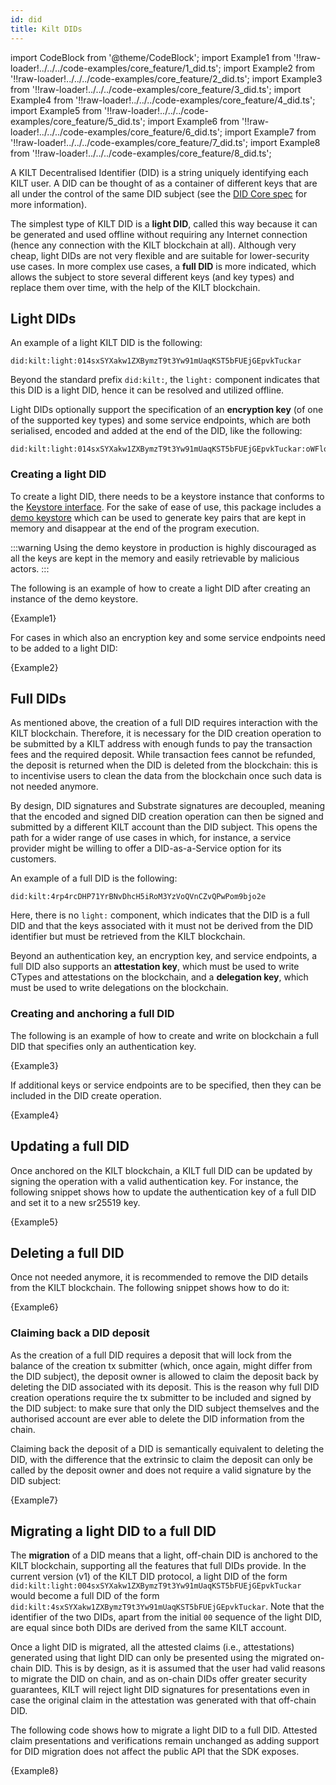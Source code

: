 ```yaml
---
id: did
title: Kilt DIDs
---
```

import CodeBlock from '@theme/CodeBlock';
import Example1 from '!!raw-loader!../../../code-examples/core_feature/1_did.ts';
import Example2 from '!!raw-loader!../../../code-examples/core_feature/2_did.ts';
import Example3 from '!!raw-loader!../../../code-examples/core_feature/3_did.ts';
import Example4 from '!!raw-loader!../../../code-examples/core_feature/4_did.ts';
import Example5 from '!!raw-loader!../../../code-examples/core_feature/5_did.ts';
import Example6 from '!!raw-loader!../../../code-examples/core_feature/6_did.ts';
import Example7 from '!!raw-loader!../../../code-examples/core_feature/7_did.ts';
import Example8 from '!!raw-loader!../../../code-examples/core_feature/8_did.ts';

A KILT Decentralised Identifier (DID) is a string uniquely identifying each KILT user. A DID can be thought of as a container of different keys that are all under the control of the same DID subject (see the [DID Core spec](https://www.w3.org/TR/did-core/) for more information).

The simplest type of KILT DID is a **light DID**, called this way because it can be generated and used offline without requiring any Internet connection (hence any connection with the KILT blockchain at all). Although very cheap, light DIDs are not very flexible and are suitable for lower-security use cases. In more complex use cases, a **full DID** is more indicated, which allows the subject to store several different keys (and key types) and replace them over time, with the help of the KILT blockchain.

## Light DIDs

An example of a light KILT DID is the following:

```
did:kilt:light:014sxSYXakw1ZXBymzT9t3Yw91mUaqKST5bFUEjGEpvkTuckar
```

Beyond the standard prefix `did:kilt:`, the `light:` component indicates that this DID is a light DID, hence it can be resolved and utilized offline.

Light DIDs optionally support the specification of an **encryption key** (of one of the supported key types) and some service endpoints, which are both serialised, encoded and added at the end of the DID, like the following:

```
did:kilt:light:014sxSYXakw1ZXBymzT9t3Yw91mUaqKST5bFUEjGEpvkTuckar:oWFlomlwdWJsaWNLZXlYILu7u7u7u7u7u7u7u7u7u7u7u7u7u7u7u7u7u7u7u7u7ZHR5cGVmeDI1NTE5
```

### Creating a light DID

To create a light DID, there needs to be a keystore instance that conforms to the [Keystore interface](https://github.com/KILTprotocol/sdk-js/blob/develop/packages/types/src/Keystore.ts). For the sake of ease of use, this package includes a [demo keystore](https://github.com/KILTprotocol/sdk-js/blob/develop/packages/did/src/DemoKeystore/DemoKeystore.ts) which can be used to generate key pairs that are kept in memory and disappear at the end of the program execution.

:::warning
Using the demo keystore in production is highly discouraged as all the keys are kept in the memory and easily retrievable by malicious actors.
:::

The following is an example of how to create a light DID after creating an instance of the demo keystore.

<CodeBlock className="language-ts">
  {Example1}
</CodeBlock>

For cases in which also an encryption key and some service endpoints need to be added to a light DID:

<CodeBlock className="language-ts">
  {Example2}
</CodeBlock>

## Full DIDs

As mentioned above, the creation of a full DID requires interaction with the KILT blockchain. Therefore, it is necessary for the DID creation operation to be submitted by a KILT address with enough funds to pay the transaction fees and the required deposit.
While transaction fees cannot be refunded, the deposit is returned when the DID is deleted from the blockchain: this is to incentivise users to clean the data from the blockchain once such data is not needed anymore.

By design, DID signatures and Substrate signatures are decoupled, meaning that the encoded and signed DID creation operation can then be signed and submitted by a different KILT account than the DID subject. This opens the path for a wider range of use cases in which, for instance, a service provider might be willing to offer a DID-as-a-Service option for its customers.

An example of a full DID is the following:

```
did:kilt:4rp4rcDHP71YrBNvDhcH5iRoM3YzVoQVnCZvQPwPom9bjo2e
```

Here, there is no `light:` component, which indicates that the DID is a full DID and that the keys associated with it must not be derived from the DID identifier but must be retrieved from the KILT blockchain.

Beyond an authentication key, an encryption key, and service endpoints, a full DID also supports an **attestation key**, which must be used to write CTypes and attestations on the blockchain, and a **delegation key**, which must be used to write delegations on the blockchain.

### Creating and anchoring a full DID

The following is an example of how to create and write on blockchain a full DID that specifies only an authentication key.

<CodeBlock className="language-ts">
  {Example3}
</CodeBlock>

If additional keys or service endpoints are to be specified, then they can be included in the DID create operation.

<CodeBlock className="language-ts">
  {Example4}
</CodeBlock>

## Updating a full DID

Once anchored on the KILT blockchain, a KILT full DID can be updated by signing the operation with a valid authentication key. For instance, the following snippet shows how to update the authentication key of a full DID and set it to a new sr25519 key.

<CodeBlock className="language-ts">
  {Example5}
</CodeBlock>

## Deleting a full DID

Once not needed anymore, it is recommended to remove the DID details from the KILT blockchain. The following snippet shows how to do it:

<CodeBlock className="language-ts">
  {Example6}
</CodeBlock>

### Claiming back a DID deposit

As the creation of a full DID requires a deposit that will lock from the balance of the creation tx submitter (which, once again, might differ from the DID subject), the deposit owner is allowed to claim the deposit back by deleting the DID associated with its deposit. This is the reason why full DID creation operations require the tx submitter to be included and signed by the DID subject: to make sure that only the DID subject themselves and the authorised account are ever able to delete the DID information from the chain.

Claiming back the deposit of a DID is semantically equivalent to deleting the DID, with the difference that the extrinsic to claim the deposit can only be called by the deposit owner and does not require a valid signature by the DID subject:

<CodeBlock className="language-ts">
  {Example7}
</CodeBlock>

## Migrating a light DID to a full DID

The **migration** of a DID means that a light, off-chain DID is anchored to the KILT blockchain, supporting all the features that full DIDs provide. In the current version (v1) of the KILT DID protocol, a light DID of the form `did:kilt:light:004sxSYXakw1ZXBymzT9t3Yw91mUaqKST5bFUEjGEpvkTuckar` would become a full DID of the form `did:kilt:4sxSYXakw1ZXBymzT9t3Yw91mUaqKST5bFUEjGEpvkTuckar`. Note that the identifier of the two DIDs, apart from the initial `00` sequence of the light DID, are equal since both DIDs are derived from the same KILT account.

Once a light DID is migrated, all the attested claims (i.e., attestations) generated using that light DID can only be presented using the migrated on-chain DID. This is by design, as it is assumed that the user had valid reasons to migrate the DID on chain, and as on-chain DIDs offer greater security guarantees, KILT will reject light DID signatures for presentations even in case the original claim in the attestation was generated with that off-chain DID.

The following code shows how to migrate a light DID to a full DID. Attested claim presentations and verifications remain unchanged as adding support for DID migration does not affect the public API that the SDK exposes.

<CodeBlock className="language-ts">
  {Example8}
</CodeBlock>
